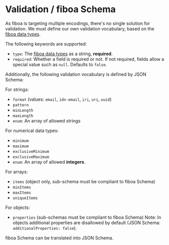 # Validation / fiboa Schema

As fiboa is targeting multiple encodings, there's no single solution for validation.
We must define our own validation vocabulary, based on the [fiboa data types](datatypes.md).

The following keywords are supported:

- `type`: The [fiboa data types](datatypes.md) as a string, **required**.
- `required`: Whether a field is required or not.
  If not required, fields allow a special value such as `null`.
  Defaults to `false`.

Additionally, the following validation vocabulary is defined by JSON Schema:

For strings:

- `format` (values: `email`, `idn-email`, `iri`, `uri`, `uuid`)
- `pattern`
- `minLength`
- `maxLength`
- `enum`: An array of allowed strings

For numerical data types:

- `minimum`
- `maximum`
- `exclusiveMinimum`
- `exclusiveMaximum`
- `enum`: An array of allowed **integers**.

For arrays:

- `items` (object only, sub-schema must be compliant to fiboa Schema)
- `minItems`
- `maxItems`
- `uniqueItems`

For objects:

- `properties` (sub-schemas must be compliant to fiboa Schema)
  Note: In objects additional properties are disallowed by default (JSON Schema: `additionalProperties: false`).

fiboa Schema can be translated into JSON Schema.
